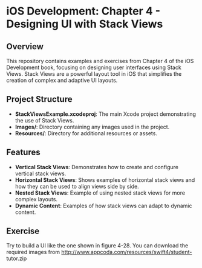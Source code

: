 # iOS Development: Chapter 4 - Designing UI with Stack Views

## Overview

This repository contains examples and exercises from Chapter 4 of the iOS Development book, focusing on designing user interfaces using Stack Views. Stack Views are a powerful layout tool in iOS that simplifies the creation of complex and adaptive UI layouts.

## Project Structure

- **StackViewsExample.xcodeproj**: The main Xcode project demonstrating the use of Stack Views.
- **Images/**: Directory containing any images used in the project.
- **Resources/**: Directory for additional resources or assets.

## Features

- **Vertical Stack Views**: Demonstrates how to create and configure vertical stack views.
- **Horizontal Stack Views**: Shows examples of horizontal stack views and how they can be used to align views side by side.
- **Nested Stack Views**: Example of using nested stack views for more complex layouts.
- **Dynamic Content**: Examples of how stack views can adapt to dynamic content.

## Exercise

Try to build a UI like the one shown in figure 4-28. You can download the required images from http://www.appcoda.com/resources/swift4/student- tutor.zip
